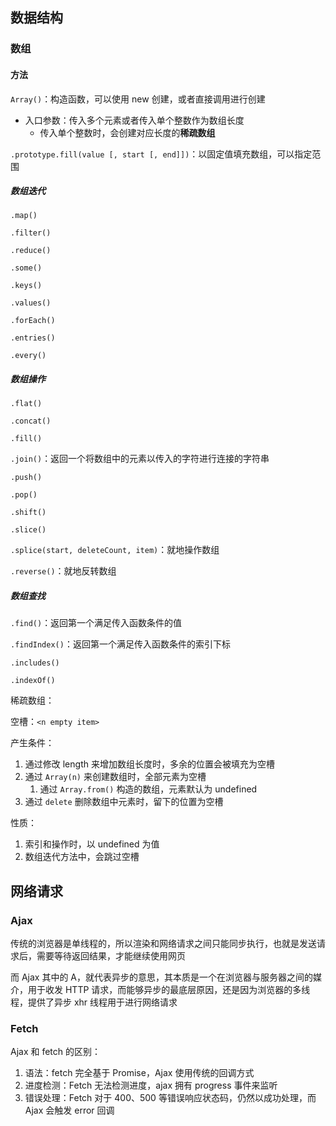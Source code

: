 ## 数据结构

### 数组

#### 方法

`Array()`：构造函数，可以使用 new 创建，或者直接调用进行创建

- 入口参数：传入多个元素或者传入单个整数作为数组长度
  - 传入单个整数时，会创建对应长度的**稀疏数组**

`.prototype.fill(value [, start [, end]])`：以固定值填充数组，可以指定范围

##### 数组迭代

`.map()`

`.filter()`

`.reduce()`

`.some()`

`.keys()`

`.values()`

`.forEach()`

`.entries()`

`.every()`

##### 数组操作

`.flat()`

`.concat()`

`.fill()`

`.join()`：返回一个将数组中的元素以传入的字符进行连接的字符串

`.push()`

`.pop()`

`.shift()`

`.slice()`

`.splice(start, deleteCount, item)`：就地操作数组

`.reverse()`：就地反转数组

##### 数组查找

`.find()`：返回第一个满足传入函数条件的值

`.findIndex()`：返回第一个满足传入函数条件的索引下标

`.includes()`

`.indexOf()`

稀疏数组：

空槽：`<n empty item>`

产生条件：

1. 通过修改 length 来增加数组长度时，多余的位置会被填充为空槽
2. 通过 `Array(n)` 来创建数组时，全部元素为空槽
   1. 通过 `Array.from()` 构造的数组，元素默认为 undefined
3. 通过 `delete` 删除数组中元素时，留下的位置为空槽

性质：

1. 索引和操作时，以 undefined 为值
2. 数组迭代方法中，会跳过空槽

## 网络请求

### Ajax

传统的浏览器是单线程的，所以渲染和网络请求之间只能同步执行，也就是发送请求后，需要等待返回结果，才能继续使用网页

而 Ajax 其中的 A，就代表异步的意思，其本质是一个在浏览器与服务器之间的媒介，用于收发 HTTP 请求，而能够异步的最底层原因，还是因为浏览器的多线程，提供了异步 xhr 线程用于进行网络请求

### Fetch

Ajax 和 fetch 的区别：

1. 语法：fetch 完全基于 Promise，Ajax 使用传统的回调方式
2. 进度检测：Fetch 无法检测进度，ajax 拥有 progress 事件来监听
3. 错误处理：Fetch 对于 400、500 等错误响应状态码，仍然以成功处理，而 Ajax 会触发 error 回调